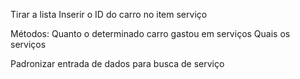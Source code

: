 Tirar a lista
Inserir o ID do carro no item serviço

Métodos:
Quanto o determinado carro gastou em serviços
Quais os serviços

Padronizar entrada de dados para busca de serviço
